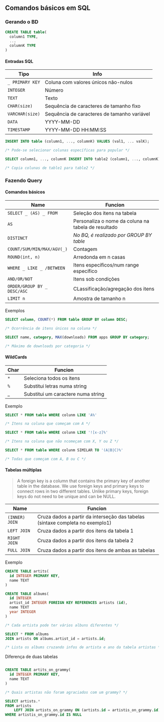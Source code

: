 ## Comandos básicos em SQL

### Gerando o BD

```sql
CREATE TABLE table(
  column1 TYPE,
  ...
  columnK TYPE
)
```

#### Entradas SQL

| Tipo | Info |
|---|---|
| `_ PRIMARY KEY` | Coluna com valores únicos não-nulos |
| `INTEGER` | Número |
| `TEXT`| Texto |
| `CHAR(size)` | Sequência de caracteres de tamanho fixo |
| `VARCHAR(size)` | Sequência de caracteres de tamanho variável |
| `DATA` | YYYY-MM-DD |
| `TIMESTAMP` | YYYY-MM-DD HH:MM:SS |


```sql
INSERT INTO table (column1, ..., columnK) VALUES (val1, ... valK);

/* Pode-se selecionar colunas específicas para popular */
```

```sql
SELECT column1, ..., columnK INSERT INTO table2 (column1, ..., columnK) FROM table1;

/* Copia colunas de table1 para table2 */
```

### Fazendo Query

#### Comandos básicos

| Name | Funcion |
|---|---|
| `SELECT _ (AS) _ FROM` | Seleção dos itens na tabela |
| `AS` | Personaliza o nome da coluna na tabela de resultado |
| `DISTINCT`| *No BQ, é realizado por GROUP BY table* |
| `COUNT/SUM/MIN/MAX/AGV(_)` | Contagem |
| `ROUND(int, n)` | Arredonda em n casas |
| `WHERE _ LIKE _ /BETWEEN` | Itens específicos/num range específico |
| `AND/OR/NOT` | Itens sob condições |
| `ORDER/GROUP BY _ DESC/ASC` | CLassificação/agregação dos itens |
| `LIMIT n` | Amostra de tamanho n |

Exemplos

```sql
SELECT column, COUNT(*) FROM table GROUP BY column DESC;

/* Ocorrência de itens únicos na coluna */
```
```sql
SELECT name, category, MAX(downloads) FROM apps GROUP BY category;

/* Máximo de downloads por categoria */
```

#### WildCards

| Char | Funcion |
|---|---|
| `*` | Seleciona todos os itens |
| `%` | Substitui letras numa string |
| _ | Substitui um caractere numa string |

 Exemplo
 
```sql
SELECT * FROM table WHERE colunm LIKE 'A%'

/* Itens na coluna que começam com A */
```

```sql
SELECT * FROM table WHERE colunm LIKE '![x-z]%'

/* Itens na coluna que não ncomeçam com X, Y ou Z */
```

```sql
SELECT * FROM table WHERE colunm SIMILAR TO '(A|B|C)%'

/* Todas que começam com A, B ou C */
```

#### Tabelas múltiplas

> A foreign key is a column that contains the primary key of another table in the database. 
> We use foreign keys and primary keys to connect rows in two different tables.
> Unlike primary keys, foreign keys do not need to be unique and can be NULL.

| Name | Funcion |
|---|---|
| `(INNER) JOIN` | Cruza dados a partir da interseção das tabelas (sintaxe completa no exemplo1) |
| `LEFT JOIN` | Cruza dados a partir dos itens da tabela 1 |
| `RIGHT JOIN` | Cruza dados a partir dos itens da tabela 2 |
| `FULL JOIN` | Cruza dados a partir dos itens de ambas as tabelas |

Exemplo

```sql
CREATE TABLE artits(
  id INTEGER PRIMARY KEY,
  name TEXT
)

CREATE TABLE albums(
  id INTEGER
  artist_id INTEGER FOREIGN KEY REFERENCES artists (id),
  name TEXT
  year INTEGER
)

/* Cada artista pode ter vários albuns diferentes */

SELECT * FROM albums
JOIN artists ON albums.artist_id = artists.id;

/* Lista os albums cruzando infos de artista e ano da tabela artistas */

```

Diferença de duas tabelas

```sql

CREATE TABLE artits_on_grammy(
  id INTEGER PRIMARY KEY,
  name TEXT
)

/* Quais artistas não foram agraciados com um grammy? */

SELECT artists.*
FROM artists
    LEFT JOIN artists_on_grammy ON (artists.id = artistis_on_grammy.id)
WHERE artistis_on_grammy.id IS NULL
```
